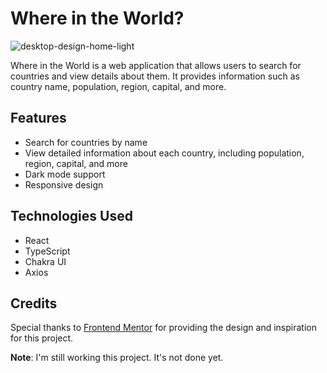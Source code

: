 # Where in the World?

![desktop-design-home-light](https://github.com/dboatengg/Where-in-the-world/assets/89385798/b051af51-06f3-4424-a4dd-5570812e2a53)

Where in the World is a web application that allows users to search for countries and view details about them. It provides information such as country name, population, region, capital, and more. 

## Features

- Search for countries by name
- View detailed information about each country, including population, region, capital, and more
- Dark mode support
- Responsive design

## Technologies Used

- React
- TypeScript
- Chakra UI
- Axios

## Credits
Special thanks to [Frontend Mentor](https://www.frontendmentor.io/) for providing the design and inspiration for this project.

**Note**: I'm still working this project. It's not done yet. 
